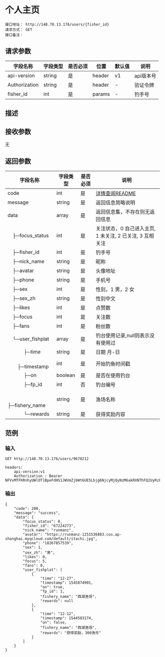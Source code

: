 # 个人主页
```
接口地址： http://148.70.13.176/users/{fisher_id}
请求方式： GET
接口备注：
```
## 请求参数

| 字段名称 | 字段类型 | 是否必须 | 位置 | 默认值 | 说明 |
|    -    |    -    |    -    |  -   |   -   |  -   |
| api-version | string | 是 | header | v1 | api版本号 |
| Authorization | string | 是 | header | - | 验证令牌 |
| fisher_id | int | 是 | params | - | 钓手号 |

## 描述

## 接收参数

无

## 返回参数

| 字段名称 | 字段类型 | 是否必须 | 说明 |
|    -    |    -    |    -    |   -   |
| code | int | 是 | [详情查阅README](https://github.com/waitforu/docs/blob/master/README.md#%E9%83%A8%E5%88%86%E8%BF%94%E5%9B%9E%E4%BF%A1%E6%81%AFcode%E8%A1%A8) |
| message | string | 是 | 返回信息简略说明 |
| data | array | 是 | 返回信息集，不存在则无返回信息 |
|　├─focus_status | int | 是 | 关注状态，0 自己进入主页, 1 未关注, 2 已关注, 3 互相关注 |
|　├─fisher_id | int | 是 | 钓手号 |
|　├─nick_name | string | 是 | 昵称 |
|　├─avatar | string | 是 | 头像地址 |
|　├─phone | string | 是 | 手机号 |
|　├─sex | int | 是 | 性别，1 男，2 女 |
|　├─sex_zh | string | 是 | 性别中文 |
|　├─likes | int | 是 | 点赞数 |
|　├─focus | int | 是 | 关注数 |
|　├─fans | int | 是 | 粉丝数 |
|　└─user_fishplat | array | 是 | 钓台使用记录,null则表示没有使用过 |
|　 　　├─time | string | 是 | 日期 月-日 |
|　 　　├─timestamp | int | 是 | 开始钓鱼时间戳 |
|　 　　├─on | boolean | 是 | 是否在使用钓台 |
|　 　　├─fp_id | int | 否 | 钓台编号 |
|　 　　├─fishery_name | string | 是 | 渔场名称 |
|　 　　└─rewards | string | 是 | 获得奖励内容 |
## 范例

### 输入
```
GET http://148.70.13.176/users/9678212

headers:
	api-version:v1
	Authorization : Bearer NFVvMTFKRnhyUWlOTlBpeFdHS1JWVmZjbWt6UE5Lbjg6NjcyMjQyNzM6akRXNThFQ2UyRzFyM1FSRlpxZDcwVTg0Njd6aU40b2M=
```
### 输出
```
{
    "code": 200,
    "message": "success",
    "data": {
        "focus_status": 0,
        "fisher_id": "67224273",
        "nick_name": "runmanz",
        "avatar": "https://runmanz-1251536883.cos.ap-shanghai.myqcloud.com/default/itachi.jpg",
        "phone": "18267857539",
        "sex": 1,
        "sex_zh": "男",
        "likes": 0,
        "focus": 5,
        "fans": 0,
        "user_fishplat": [
            {
                "time": "12-27",
                "timestamp": 1545874901,
                "on": true,
                "fp_id": 1,
                "fishery_name": "西湖渔场",
                "rewards": null
            },
            {
                "time": "12-12",
                "timestamp": 1544583174,
                "on": false,
                "fishery_name": "西湖渔场",
                "rewards": "获得奖励，300渔币"
            }
        ]
    }
}
```